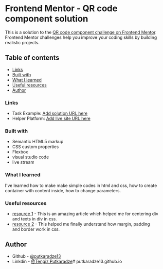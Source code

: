 # Frontend Mentor - QR code component solution

This is a solution to the [QR code component challenge on Frontend Mentor](https://www.frontendmentor.io/challenges/qr-code-component-iux_sIO_H). Frontend Mentor challenges help you improve your coding skills by building realistic projects. 

## Table of contents

  - [Links](#links)
  - [Built with](#built-with)
  - [What I learned](#what-i-learned)
  - [Useful resources](#useful-resources)
  - [Author](#author)

### Links

- Task Example: [Add solution URL here](https://www.figma.com/file/8gBUJ5J3dWlyS7STbItlLZ/qr-code-component?node-id=0%3A1469&t=ZeqzPLDAWuZMWUAS-0)
- Helper Platform: [Add live site URL here](https://codesandbox.io/s/funny-bardeen-9iqnvs?file=/index.html)

### Built with

- Semantic HTML5 markup
- CSS custom properties
- Flexbox
- visual studio code
- live stream

### What I learned

I've learned how to make make simple codes in html and css, how to create container with content inside, how to change parameters.

### Useful resources

- [resource 1](https://blog.hubspot.com/website/center-div-css#center-text-horizontally) - This is an amazing article which helped me for centering div and texts in div in css.
- [resource 2](https://www.w3schools.com/css/default.asp) - This helped me finally understand how margin, padding and border work in css.

## Author

- Github - [@putkaradze13](https://github.com/Putkaradze13)
- Linkdin - [@Tengiz Putkaradze](linkedin.com/in/tengiz-putkaradze-83a745239)# putkaradze13.github.io
